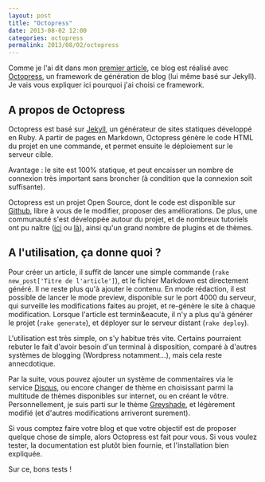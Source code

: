 ```yaml
---
layout: post
title: "Octopress"
date: 2013-08-02 12:00
categories: octopress
permalink: 2013/08/02/octopress
---
```


Comme je l'ai dit dans mon [premier article](/blog/2013/07/31/premier-article-parce-quil-en-faut-un/), ce blog est réalisé avec [Octopress](http://octopress.org), un framework de génération de blog (lui même basé sur Jekyll). Je vais vous expliquer ici pourquoi j'ai choisi ce framework.
<!-- more -->

## A propos de Octopress

Octopress est basé sur [Jekyll](https://github.com/mojombo/jekyll), un générateur de sites statiques développé en Ruby. A partir de pages en Markdown, Octopress génère le code HTML du projet en une commande, et permet ensuite le déploiement sur le serveur cible.

Avantage : le site est 100% statique, et peut encaisser un nombre de connexion très important sans broncher (à condition que la connexion soit suffisante).

Octopress est un projet Open Source, dont le code est disponible sur [Github](https://github.com/imathis/octopress/), libre à vous de le modifier, proposer des améliorations. De plus, une communauté s'est développée autour du projet, et de nombreux tutoriels ont pu naître ([ici](http://techilm.com/blog/2012/07/23/creer-un-blog-sous-octopress-partie-2-tuto/) ou [là](http://webdesign.tutsplus.com/tutorials/applications/getting-started-with-octopress/)), ainsi qu'un grand nombre de plugins et de thèmes.

## A l'utilisation, &ccedil;a donne quoi ?

Pour créer un article, il suffit de lancer une simple commande (<code>rake new_post['Titre de l'article']</code>), et le fichier Markdown est directement généré. Il ne reste plus qu'à ajouter le contenu. En mode rédaction, il est possible de lancer le mode preview, disponible sur le port 4000 du serveur, qui surveille les modifications faites au projet, et re-génère le site à chaque modification. Lorsque l'article est termin&eacute, il n'y a plus qu'à générer le projet (<code>rake generate</code>), et déployer sur le serveur distant (<code>rake deploy</code>).

L'utilisation est très simple, on s'y habitue très vite. Certains pourraient rebuter le fait d'avoir besoin d'un terminal à disposition, comparé à d'autres systèmes de blogging (Wordpress notamment...), mais cela reste annecdotique.

Par la suite, vous pouvez ajouter un système de commentaires via le service [Disqus](http://www.disqus.com), ou encore changer de thème en choisissant parmi la multitude de thèmes disponibles sur internet, ou en créant le vôtre. Personnellement, je suis parti sur le thème [Greyshade](https://github.com/shashankmehta/greyshade), et légèrement modifié (et d'autres modifications arriveront surement).

Si vous comptez faire votre blog et que votre objectif est de proposer quelque chose de simple, alors Octopress est fait pour vous. Si vous voulez tester, la documentation est plutôt bien fournie, et l'installation bien expliquée.

Sur ce, bons tests !
